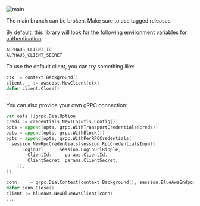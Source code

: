 ![main](https://github.com/alphauslabs/blue-sdk-go/workflows/main/badge.svg)

The main branch can be broken. Make sure to use tagged releases.

By default, this library will look for the following environment variables for [authentication](https://alphauslabs.github.io/blueapi/authentication/apikey.html):

```bash
ALPHAUS_CLIENT_ID
ALPHAUS_CLIENT_SECRET
```

To use the default client, you can try something like:

```go
ctx := context.Background()
client, _ := awscost.NewClient(ctx)
defer client.Close()
...
```

You can also provide your own gRPC connection:

```go
var opts []grpc.DialOption
creds := credentials.NewTLS(&tls.Config{})
opts = append(opts, grpc.WithTransportCredentials(creds))
opts = append(opts, grpc.WithBlock())
opts = append(opts, grpc.WithPerRPCCredentials(
  session.NewRpcCredentials(session.RpcCredentialsInput{
	  LoginUrl:     session.LoginUrlRipple,
		ClientId:     params.ClientId,
		ClientSecret: params.ClientSecret,
	}),
))

conn, _ := grpc.DialContext(context.Background(), session.BlueAwsEndpoint, opts...)
defer conn.Close()
client := blueaws.NewBlueAwsClient(conn)
...
```
